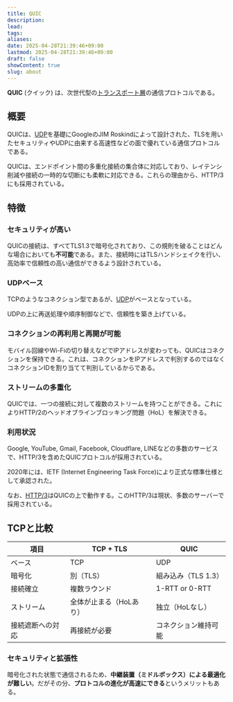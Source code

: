```yaml
---
title: QUIC
description: 
lead: 
tags: 
aliases: 
date: 2025-04-28T21:39:46+09:00
lastmod: 2025-04-28T21:39:46+09:00
draft: false
showContent: true
slug: about
---
```

**QUIC** (クイック) は、次世代型の[トランスポート層](../トランスポート層.md)の通信プロトコルである。

## 概要
QUICは、[UDP](../udp/UDP.md)を基礎にGoogleのJIM Roskindによって設計された、TLSを用いたセキュリティやUDPに由来する高速性などの面で優れている通信プロトコルである。

QUICは、エンドポイント間の多重化接続の集合体に対応しており、レイテンシ削減や接続の一時的な切断にも柔軟に対応できる。これらの理由から、HTTP/3にも採用されている。

## 特徴
### セキュリティが高い
QUICの接続は、すべてTLS1.3で暗号化されており、この規則を破ることはどんな場合においても**不可能**である。また、接続時にはTLSハンドシェイクを行い、高効率で信頼性の高い通信ができるよう設計されている。

### UDPベース
TCPのようなコネクション型であるが、[UDP](../udp/UDP.md)がベースとなっている。

UDPの上に再送処理や順序制御などで、信頼性を築き上げている。

### コネクションの再利用と再開が可能
モバイル回線やWi-Fiの切り替えなどでIPアドレスが変わっても、QUICはコネクションを保持できる。これは、コネクションをIPアドレスで判別するのではなくコネクションIDを割り当てて判別しているからである。

### ストリームの多重化
QUICでは、一つの接続に対して複数のストリームを持つことができる。これによりHTTP/2のヘッドオブラインブロッキング問題（HoL）を解決できる。

### 利用状況
Google, YouTube, Gmail, Facebook, Cloudflare, LINEなどの多数のサービスで、HTTP/3を含めたQUICプロトコルが採用されている。

2020年には、IETF (Internet Engineering Task Force)により正式な標準仕様として承認された。

なお、[HTTP/3](../../application/http/HTTP.md#HTTP/3)はQUICの上で動作する。このHTTP/3は現状、多数のサーバーで採用されている。

## TCPと比較

| 項目       | TCP + TLS     | QUIC           |
| -------- | ------------- | -------------- |
| ベース      | TCP           | UDP            |
| 暗号化      | 別（TLS）        | 組み込み（TLS 1.3）  |
| 接続確立     | 複数ラウンド        | 1-RTT or 0-RTT |
| ストリーム    | 全体が止まる（HoLあり） | 独立（HoLなし）      |
| 接続遮断への対応 | 再接続が必要        | コネクション維持可能     |
### セキュリティと拡張性

暗号化された状態で通信されるため、**中継装置（ミドルボックス）による最適化が難しい**。だがその分、**プロトコルの進化が高速にできる**というメリットもある。